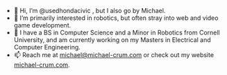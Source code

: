 - 👋 Hi, I’m @usedhondacivic , but I also go by Michael.
- 👀 I’m primarily interested in robotics, but often stray into web and video game development.
- 🌱 I have a BS in Computer Science and a Minor in Robotics from Cornell University, and am currently working on my Masters in Electrical and Computer Engineering.
- 📫 Reach me at michael@michael-crum.com or check out my website [michael-crum.com](https://michael-crum.com).

<!---
usedhondacivic/usedhondacivic is a ✨ special ✨ repository because its `README.md` (this file) appears on your GitHub profile.
You can click the Preview link to take a look at your changes.
--->
